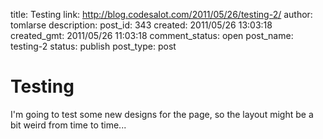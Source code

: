 title: Testing
link: http://blog.codesalot.com/2011/05/26/testing-2/
author: tomlarse
description: 
post_id: 343
created: 2011/05/26 13:03:18
created_gmt: 2011/05/26 11:03:18
comment_status: open
post_name: testing-2
status: publish
post_type: post

# Testing

I'm going to test some new designs for the page, so the layout might be a bit weird from time to time...